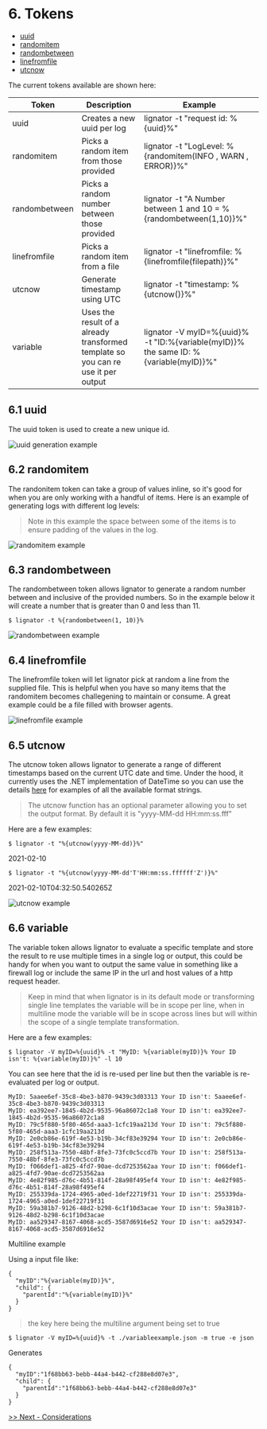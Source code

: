 # 6. Tokens

- [uuid](#61-uuid)
- [randomitem](#62-randomitem)
- [randombetween](#63-randombetween)
- [linefromfile](#64-linefromfile)
- [utcnow](#65utcnow)

The current tokens available are shown here:

| Token         | Description                                  | Example                                                          |
| ------------- | -------------------------------------------- | ---------------------------------------------------------------- |
| uuid          | Creates a new uuid per log                   | lignator -t "request id: %{uuid}%"                                 |
| randomitem    | Picks a random item from those provided      | lignator -t "LogLevel: %{randomitem(INFO , WARN , ERROR)}%"        |
| randombetween | Picks a random number between those provided | lignator -t "A Number between 1 and 10 = %{randombetween(1,10)}%"   |
| linefromfile  | Picks a random item from a file              | lignator -t "linefromfile: %{linefromfile(filepath)}%"             |
| utcnow        | Generate timestamp using UTC                 | lignator -t "timestamp: %{utcnow()}%"                              |
| variable      | Uses the result of a already transformed template so you can re use it per output | lignator -V myID=%{uuid}% -t "ID:%{variable(myID)}% the same ID: %{variable(myID)}%" |

## 6.1 uuid

The uuid token is used to create a new unique id.

![uuid generation example](/images/lignator-uuid.gif)

## 6.2 randomitem

The randonitem token can take a group of values inline, so it's good for when you are only working with a handful of items. Here is an example of generating logs with different log levels:

> Note in this example the space between some of the items is to ensure padding of the values in the log.

![randomitem example](/images/lignator-randomitem.gif)

## 6.3 randombetween

The randombetween token allows lignator to generate a random number between and inclusive of the provided numbers. So in the example below it will create a number that is greater than 0 and less than 11.

```
$ lignator -t %{randombetween(1, 10)}%
```

![randombetween example](/images/lignator-randombetween.gif)

## 6.4 linefromfile

The linefromfile token will let lignator pick at random a line from the supplied file. This is helpful when you have so many items that the randomitem becomes challegening to maintain or consume. A great example could be a file filled with browser agents.

![linefromfile example](/images/lignator-linefromfile.gif)

## 6.5 utcnow

The utcnow token allows lignator to generate a range of different timestamps based on the current UTC date and time. Under the hood, it currently uses the .NET implementation of DateTime so you can use the details [here](https://docs.microsoft.com/en-us/dotnet/standard/base-types/standard-date-and-time-format-strings) for examples of all the available format strings.

> The utcnow function has an optional parameter allowing you to set the output format. By default it is "yyyy-MM-dd HH:mm:ss.fff"

Here are a few examples:

```
$ lignator -t "%{utcnow(yyyy-MM-dd)}%"
```

2021-02-10

```
$ lignator -t "%{utcnow(yyyy-MM-dd'T'HH:mm:ss.ffffff'Z')}%"
```
2021-02-10T04:32:50.540265Z

![utcnow example](/images/lignator-utcnow.gif)

## 6.6 variable

The variable token allows lignator to evaluate a specific template and store the result to re use multiple times in a single log or output, this could be handy for when you want to output the same value in something like a firewall log or include the same IP in the url and host values of a http request header.

> Keep in mind that when lignator is in its default mode or transforming single line templates the variable will be in scope per line, when in multiline mode the variable will be in scope across lines but will within the scope of a single template transformation.

Here are a few examples:

```
$ lignator -V myID=%{uuid}% -t "MyID: %{variable(myID)}% Your ID isn't: %{variable(myID)}%" -l 10
```

You can see here that the id is re-used per line but then the variable is re-evaluated per log or output.

```
MyID: 5aaee6ef-35c8-4be3-b870-9439c3d03313 Your ID isn't: 5aaee6ef-35c8-4be3-b870-9439c3d03313
MyID: ea392ee7-1845-4b2d-9535-96a86072c1a8 Your ID isn't: ea392ee7-1845-4b2d-9535-96a86072c1a8
MyID: 79c5f880-5f80-465d-aaa3-1cfc19aa213d Your ID isn't: 79c5f880-5f80-465d-aaa3-1cfc19aa213d
MyID: 2e0cb86e-619f-4e53-b19b-34cf83e39294 Your ID isn't: 2e0cb86e-619f-4e53-b19b-34cf83e39294
MyID: 258f513a-7550-48bf-8fe3-73fc0c5ccd7b Your ID isn't: 258f513a-7550-48bf-8fe3-73fc0c5ccd7b
MyID: f066def1-a825-4fd7-90ae-dcd7253562aa Your ID isn't: f066def1-a825-4fd7-90ae-dcd7253562aa
MyID: 4e82f985-d76c-4b51-814f-28a98f495ef4 Your ID isn't: 4e82f985-d76c-4b51-814f-28a98f495ef4
MyID: 255339da-1724-4965-a0ed-1def22719f31 Your ID isn't: 255339da-1724-4965-a0ed-1def22719f31
MyID: 59a381b7-9126-48d2-b298-6c1f10d3acae Your ID isn't: 59a381b7-9126-48d2-b298-6c1f10d3acae
MyID: aa529347-8167-4068-acd5-3587d6916e52 Your ID isn't: aa529347-8167-4068-acd5-3587d6916e52
```

Multiline example

Using a input file like:

```
{
  "myID":"%{variable(myID)}%",
  "child": {
    "parentId":"%{variable(myID)}%"
  }
}
```

> the key here being the multiline argument being set to true

```
$ lignator -V myID=%{uuid}% -t ./variableexample.json -m true -e json
```

Generates

```
{
  "myID":"1f68bb63-bebb-44a4-b442-cf288e8d07e3",
  "child": {
    "parentId":"1f68bb63-bebb-44a4-b442-cf288e8d07e3"
  }
}
```

[>> Next - Considerations](/docs/7.considerations.md)